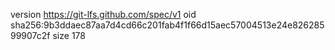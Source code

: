 version https://git-lfs.github.com/spec/v1
oid sha256:9b3ddaec87aa7d4cd66c201fab4f1f66d15aec57004513e24e82628599907c2f
size 178
